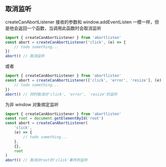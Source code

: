 ## 取消监听

createCanAbortListener 接收的参数和 window.addEventListen 一模一样，但是他会返回一个函数，当调用此函数时会取消监听

```js
import { createCanAbortListener } from 'abortlisten'
const abort = createCanAbortListener('click', (e) => {
	// todo something...
})
abort() // 取消监听
```

或者

```js
import { createCanAbortListener } from 'abortlisten'
const abort = createCanAbortListener(['click', 'error', 'resize'], (e) => {
	// todo something...
})
abort() // 同时取消对'click', 'error', 'resize'的监听
```

为非 window 对象绑定监听

```js
import { createCanAbortListener } from 'abortlisten'
const root = document.getElementById('root')
const abort = createCanAbortListener(
	'click',
	(e) => {
		// todo something...
	},
	{},
	root
)
abort() // 取消对root的'click'事件的监听
```
